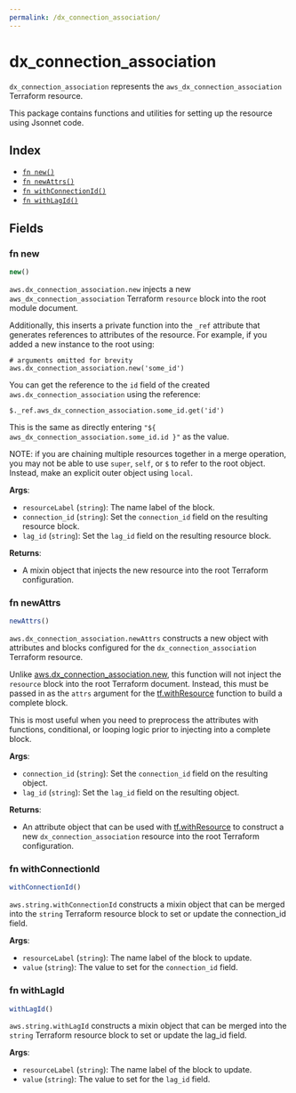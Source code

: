 ```yaml
---
permalink: /dx_connection_association/
---
```


# dx_connection_association

`dx_connection_association` represents the `aws_dx_connection_association` Terraform resource.



This package contains functions and utilities for setting up the resource using Jsonnet code.


## Index

* [`fn new()`](#fn-new)
* [`fn newAttrs()`](#fn-newattrs)
* [`fn withConnectionId()`](#fn-withconnectionid)
* [`fn withLagId()`](#fn-withlagid)

## Fields

### fn new

```ts
new()
```


`aws.dx_connection_association.new` injects a new `aws_dx_connection_association` Terraform `resource`
block into the root module document.

Additionally, this inserts a private function into the `_ref` attribute that generates references to attributes of the
resource. For example, if you added a new instance to the root using:

    # arguments omitted for brevity
    aws.dx_connection_association.new('some_id')

You can get the reference to the `id` field of the created `aws.dx_connection_association` using the reference:

    $._ref.aws_dx_connection_association.some_id.get('id')

This is the same as directly entering `"${ aws_dx_connection_association.some_id.id }"` as the value.

NOTE: if you are chaining multiple resources together in a merge operation, you may not be able to use `super`, `self`,
or `$` to refer to the root object. Instead, make an explicit outer object using `local`.

**Args**:
  - `resourceLabel` (`string`): The name label of the block.
  - `connection_id` (`string`): Set the `connection_id` field on the resulting resource block.
  - `lag_id` (`string`): Set the `lag_id` field on the resulting resource block.

**Returns**:
- A mixin object that injects the new resource into the root Terraform configuration.


### fn newAttrs

```ts
newAttrs()
```


`aws.dx_connection_association.newAttrs` constructs a new object with attributes and blocks configured for the `dx_connection_association`
Terraform resource.

Unlike [aws.dx_connection_association.new](#fn-new), this function will not inject the `resource`
block into the root Terraform document. Instead, this must be passed in as the `attrs` argument for the
[tf.withResource](https://github.com/tf-libsonnet/core/tree/main/docs#fn-withresource) function to build a complete block.

This is most useful when you need to preprocess the attributes with functions, conditional, or looping logic prior to
injecting into a complete block.

**Args**:
  - `connection_id` (`string`): Set the `connection_id` field on the resulting object.
  - `lag_id` (`string`): Set the `lag_id` field on the resulting object.

**Returns**:
  - An attribute object that can be used with [tf.withResource](https://github.com/tf-libsonnet/core/tree/main/docs#fn-withresource) to construct a new `dx_connection_association` resource into the root Terraform configuration.


### fn withConnectionId

```ts
withConnectionId()
```

`aws.string.withConnectionId` constructs a mixin object that can be merged into the `string`
Terraform resource block to set or update the connection_id field.



**Args**:
  - `resourceLabel` (`string`): The name label of the block to update.
  - `value` (`string`): The value to set for the `connection_id` field.


### fn withLagId

```ts
withLagId()
```

`aws.string.withLagId` constructs a mixin object that can be merged into the `string`
Terraform resource block to set or update the lag_id field.



**Args**:
  - `resourceLabel` (`string`): The name label of the block to update.
  - `value` (`string`): The value to set for the `lag_id` field.
